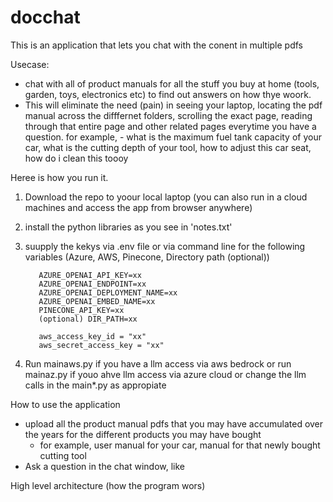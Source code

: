 # docchat

This is an application that lets you chat with the conent in multiple pdfs

Usecase:
- chat with all of product manuals for all the stuff you buy at home (tools, garden,  toys, electronics etc) to find out answers on how thye woork.
- This will eliminate the need (pain) in seeing your laptop, locating the pdf manual across the difffernet folders, scrolling the exact page, reading through that entire page and other related pages everytime you have a question. for example, 
       - what is the maximum fuel tank capacity of your car, what is the cutting depth of your tool, how to adjust this car seat, how do i clean this toooy 

Heree is how you run it.

1. Download the repo to yoour local laptop (you can also run in a cloud machines and access the app from browser anywhere)
2. install the python libraries as you see in 'notes.txt'
3. suupply the kekys via .env file or via command line for the following variables (Azure, AWS, Pinecone, Directory path (optional))

          AZURE_OPENAI_API_KEY=xx
          AZURE_OPENAI_ENDPOINT=xx
          AZURE_OPENAI_DEPLOYMENT_NAME=xx
          AZURE_OPENAI_EMBED_NAME=xx
          PINECONE_API_KEY=xx
          (optional) DIR_PATH=xx 
    
          aws_access_key_id = "xx"
          aws_secret_access_key = "xx"
   
5. Run mainaws.py if you have a llm access via aws bedrock or run mainaz.py if youo ahve llm access via azure cloud or change the llm calls in the main*.py as appropiate 

How to use the application 

- upload all the product manual pdfs that you may have accumulated over the years for the different products you may have bought
     - for example, user manual for your car, manual for that newly bought cutting tool
- Ask a question in the chat window, like 


High level architecture (how the program wors) 
<coming soon>
